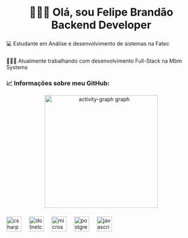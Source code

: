 <h1 align="center">👨🏻‍💻 Olá, sou Felipe Brandão<br> Backend Developer</h1>

###

<p align="left">💻   Estudante em Análise e desenvolvimento de sistemas na Fatec</p>

###

<p align="left">👩🏻‍💻   Atualmente trabalhando com desenvolvimento Full-Stack na Mbm Systems</p>

###

<h3 align="left">📈 Informações sobre meu GitHub:</h3>

<div align="center">
  <img src="https://github-readme-activity-graph.vercel.app/graph?username=FelipeBrandao00&radius=16&theme=react&area=true&order=5" height="300" alt="activity-graph graph"  />
</div>

###

<div align="left">
  <img src="https://cdn.jsdelivr.net/gh/devicons/devicon/icons/csharp/csharp-original.svg" height="40" alt="csharp logo"  />
  <img width="12" />
  <img src="https://cdn.jsdelivr.net/gh/devicons/devicon/icons/dotnetcore/dotnetcore-original.svg" height="40" alt="dotnetcore logo"  />
  <img width="12" />
  <img src="https://cdn.jsdelivr.net/gh/devicons/devicon/icons/microsoftsqlserver/microsoftsqlserver-plain.svg" height="40" alt="microsoftsqlserver logo"  />
  <img width="12" />
  <img src="https://cdn.jsdelivr.net/gh/devicons/devicon/icons/postgresql/postgresql-original.svg" height="40" alt="postgresql logo"  />
  <img width="12" />
  <img src="https://cdn.jsdelivr.net/gh/devicons/devicon/icons/javascript/javascript-original.svg" height="40" alt="javascript logo"  />
</div>
